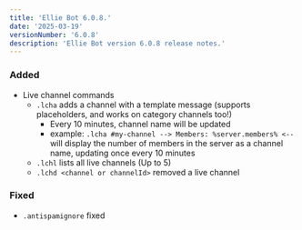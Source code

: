 ```yaml
---
title: 'Ellie Bot 6.0.8.'
date: '2025-03-19'
versionNumber: '6.0.8'
description: 'Ellie Bot version 6.0.8 release notes.'
---
```


### Added
 
 - Live channel commands
   - `.lcha` adds a channel with a template message (supports placeholders, and works on category channels too!)
     - Every 10 minutes, channel name will be updated
     - example: `.lcha #my-channel --> Members: %server.members% <--` will display the number of members in the server as a channel name, updating once every 10 minutes
   - `.lchl` lists all live channels (Up to 5)
   - `.lchd <channel or channelId>` removed a live channel
 
### Fixed

 - `.antispamignore` fixed
